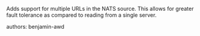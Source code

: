 Adds support for multiple URLs in the NATS source. This allows for greater fault tolerance as compared to reading from a single server.

authors: benjamin-awd
